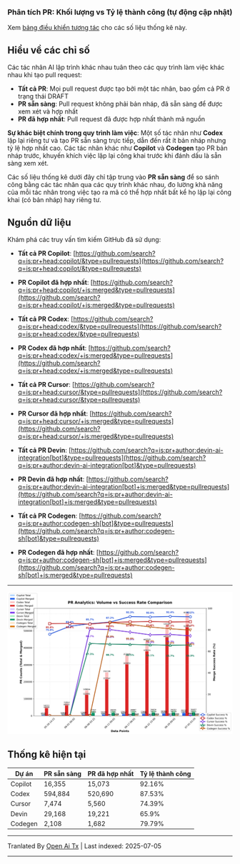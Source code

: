 ### Phân tích PR: Khối lượng vs Tỷ lệ thành công (tự động cập nhật)

Xem [bảng điều khiển tương tác](https://prarena.ai) cho các số liệu thống kê này.

## Hiểu về các chỉ số

Các tác nhân AI lập trình khác nhau tuân theo các quy trình làm việc khác nhau khi tạo pull request:

- **Tất cả PR**: Mọi pull request được tạo bởi một tác nhân, bao gồm cả PR ở trạng thái DRAFT
- **PR sẵn sàng**: Pull request không phải bản nháp, đã sẵn sàng để được xem xét và hợp nhất
- **PR đã hợp nhất**: Pull request đã được hợp nhất thành mã nguồn

**Sự khác biệt chính trong quy trình làm việc**: Một số tác nhân như **Codex** lặp lại riêng tư và tạo PR sẵn sàng trực tiếp, dẫn đến rất ít bản nháp nhưng tỷ lệ hợp nhất cao. Các tác nhân khác như **Copilot** và **Codegen** tạo PR bản nháp trước, khuyến khích việc lặp lại công khai trước khi đánh dấu là sẵn sàng xem xét.

Các số liệu thống kê dưới đây chỉ tập trung vào **PR sẵn sàng** để so sánh công bằng các tác nhân qua các quy trình khác nhau, đo lường khả năng của mỗi tác nhân trong việc tạo ra mã có thể hợp nhất bất kể họ lặp lại công khai (có bản nháp) hay riêng tư.

## Nguồn dữ liệu

Khám phá các truy vấn tìm kiếm GitHub đã sử dụng:



- **Tất cả PR Copilot**: [https://github.com/search?q=is:pr+head:copilot/&type=pullrequests](https://github.com/search?q=is:pr+head:copilot/&type=pullrequests)
- **PR Copilot đã hợp nhất**: [https://github.com/search?q=is:pr+head:copilot/+is:merged&type=pullrequests](https://github.com/search?q=is:pr+head:copilot/+is:merged&type=pullrequests)
  

- **Tất cả PR Codex**: [https://github.com/search?q=is:pr+head:codex/&type=pullrequests](https://github.com/search?q=is:pr+head:codex/&type=pullrequests)
- **PR Codex đã hợp nhất**: [https://github.com/search?q=is:pr+head:codex/+is:merged&type=pullrequests](https://github.com/search?q=is:pr+head:codex/+is:merged&type=pullrequests)
  

- **Tất cả PR Cursor**: [https://github.com/search?q=is:pr+head:cursor/&type=pullrequests](https://github.com/search?q=is:pr+head:cursor/&type=pullrequests)
- **PR Cursor đã hợp nhất**: [https://github.com/search?q=is:pr+head:cursor/+is:merged&type=pullrequests](https://github.com/search?q=is:pr+head:cursor/+is:merged&type=pullrequests)
  

- **Tất cả PR Devin**: [https://github.com/search?q=is:pr+author:devin-ai-integration[bot]&type=pullrequests](https://github.com/search?q=is:pr+author:devin-ai-integration[bot]&type=pullrequests)
- **PR Devin đã hợp nhất**: [https://github.com/search?q=is:pr+author:devin-ai-integration[bot]+is:merged&type=pullrequests](https://github.com/search?q=is:pr+author:devin-ai-integration[bot]+is:merged&type=pullrequests)
  

- **Tất cả PR Codegen**: [https://github.com/search?q=is:pr+author:codegen-sh[bot]&type=pullrequests](https://github.com/search?q=is:pr+author:codegen-sh[bot]&type=pullrequests)
- **PR Codegen đã hợp nhất**: [https://github.com/search?q=is:pr+author:codegen-sh[bot]+is:merged&type=pullrequests](https://github.com/search?q=is:pr+author:codegen-sh[bot]+is:merged&type=pullrequests)
  

---

![chart](https://raw.githubusercontent.com/aavetis/PRarena/main/docs/chart.png)

## Thống kê hiện tại

| Dự án    | PR sẵn sàng | PR đã hợp nhất | Tỷ lệ thành công |
| -------- | ----------- | -------------- | ---------------- |
| Copilot  | 16,355      | 15,073         | 92.16%           |
| Codex    | 594,884     | 520,690        | 87.53%           |
| Cursor   | 7,474       | 5,560          | 74.39%           |
| Devin    | 29,168      | 19,221         | 65.9%            |
| Codegen  | 2,108       | 1,682          | 79.79%           |


---


Tranlated By [Open Ai Tx](https://github.com/OpenAiTx/OpenAiTx) | Last indexed: 2025-07-05


---